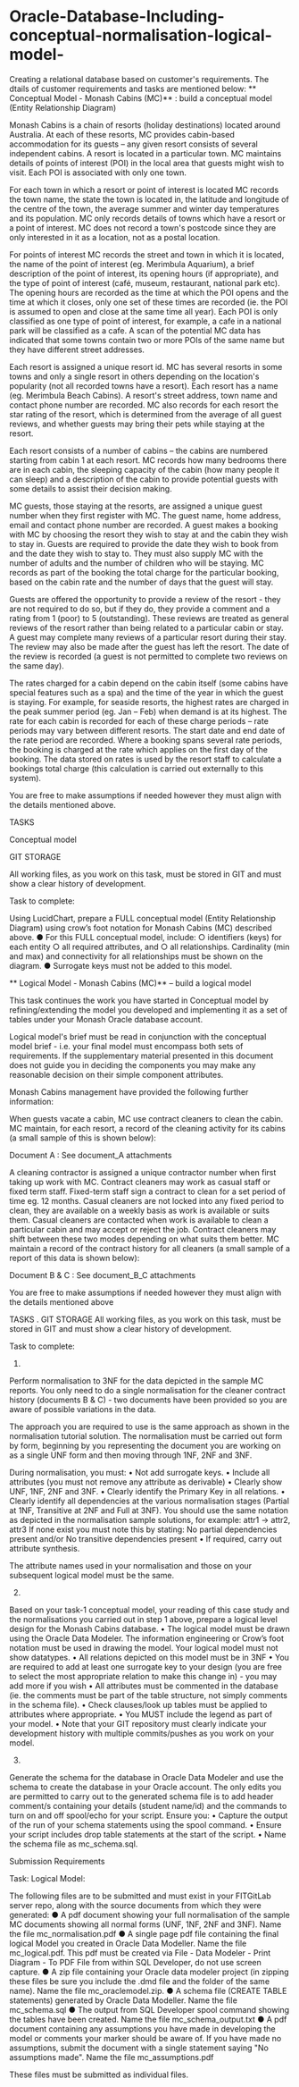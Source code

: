 # Oracle-Database-Including-conceptual-normalisation-logical-model-
Creating a relational database based on customer's requirements. The dtails of customer requirements and tasks are mentioned below:
**
Conceptual Model - Monash Cabins (MC)** : build a conceptual model (Entity Relationship Diagram)

Monash Cabins is a chain of resorts (holiday destinations) located around Australia. At each of these resorts, MC provides cabin-based accommodation for its guests – any given resort consists of several independent cabins. A resort is located in a particular town. MC maintains details of points of interest (POI) in the local area that guests might wish to visit. Each POI is associated with only one town.

For each town in which a resort or point of interest is located MC records the town name, the state the town is located in, the latitude and longitude of the centre of the town, the average summer and winter day temperatures and its population. MC only records details of towns which have a resort or a point of interest. MC does not record a town's postcode since they are only interested in it as a location, not as a postal location.

For points of interest MC records the street and town in which it is located, the name of the point of interest (eg. Merimbula Aquarium), a brief description of the point of interest, its opening hours (if appropriate), and the type of point of interest (café, museum, restaurant, national park etc). The opening hours are recorded as the time at which the POI opens and the time at which it closes, only one set of these times are recorded (ie. the POI is assumed to open and close at the same time all year). Each POI is only classified as one type of point of interest, for example, a cafe in a national park will be classified as a cafe. A scan of the potential MC data has indicated that some towns contain two or more POIs of the same name but they have different street addresses.

Each resort is assigned a unique resort id. MC has several resorts in some towns and only a single resort in others depending on the location's popularity (not all recorded towns have a resort). Each resort has a name (eg. Merimbula Beach Cabins). A resort's street address, town name and contact phone number are recorded. MC also records for each resort the star rating of the resort, which is determined from the average of all guest reviews, and whether guests may bring their pets while staying at the resort.

Each resort consists of a number of cabins – the cabins are numbered starting from cabin 1 at each resort. MC records how many bedrooms there are in each cabin, the sleeping capacity of the cabin (how many people it can sleep) and a description of the cabin to provide potential guests with some details to assist their decision making.

MC guests, those staying at the resorts, are assigned a unique guest number when they first
register with MC. The guest name, home address, email and contact phone number are recorded. A guest makes a booking with MC by choosing the resort they wish to stay at and the cabin they wish to stay in. Guests are required to provide the date they wish to book from and the date they wish to stay to. They must also supply MC with the number of adults and the number of children who will be staying. MC records as part of the booking the total charge for the particular booking, based on the cabin rate and the number of days that the guest will stay.

Guests are offered the opportunity to provide a review of the resort - they are not required to do so, but if they do, they provide a comment and a rating from 1 (poor) to 5 (outstanding). These reviews are treated as general reviews of the resort rather than being related to a particular cabin or stay. A guest may complete many reviews of a particular resort during their stay. The review may also be made after the guest has left the resort. The date of the review is recorded (a guest is not permitted to complete two reviews on the same day).

The rates charged for a cabin depend on the cabin itself (some cabins have special features such as a spa) and the time of the year in which the guest is staying. For example, for seaside resorts, the highest rates are charged in the peak summer period (eg. Jan – Feb) when demand is at its highest. The rate for each cabin is recorded for each of these charge periods – rate periods may vary between different resorts. The start date and end date of the rate period are recorded. Where a booking spans several rate periods, the booking is charged at the rate which applies on the first day of the booking. The data stored on rates is used by the resort staff to calculate a bookings total charge (this calculation is carried out externally to this system).

You are free to make assumptions if needed however they must align with the details mentioned above. 

TASKS

Conceptual model


GIT STORAGE

All working files, as you work on this task, must be stored in GIT and must show a clear history of development. 

Task to complete:

Using LucidChart, prepare a FULL conceptual model (Entity Relationship Diagram) using crow’s foot notation for Monash Cabins (MC) described above.
● For this FULL conceptual model, include:
○ identifiers (keys) for each entity
○ all required attributes, and
○ all relationships. Cardinality (min and max) and connectivity for all relationships must be shown on the diagram.
● Surrogate keys must not be added to this model.

**
Logical Model - Monash Cabins (MC)** – build a logical model

This task continues the work you have started in Conceptual model by refining/extending the model you developed and implementing it as a set of tables under your Monash Oracle database account.

Logical model's brief must be read in conjunction with the conceptual model brief - i.e. your final model must encompass both sets of requirements.  If the supplementary material presented in this document does not guide you in deciding the components you may make any reasonable decision on their simple component attributes.

Monash Cabins management have provided the following further information:

When guests vacate a cabin, MC use contract cleaners to clean the cabin. MC maintain, for each resort, a record of the cleaning activity for its cabins (a small sample of this is shown below):

Document A : See document_A attachments

 
A cleaning contractor is assigned a unique contractor number when first taking up work with MC. 
Contract cleaners may work as casual staff or fixed term staff.
Fixed-term staff sign a contract to clean for a set period of time eg. 12 months.
Casual cleaners are not locked into any fixed period to clean, they are available on a weekly basis as work is available or suits them. Casual cleaners are contacted when work is available to clean a particular cabin and may accept or reject the job.
Contract cleaners may shift between these two modes depending on what suits them better.
MC maintain a record of the contract history for all cleaners (a small sample of a report of this data is shown below):


Document B & C : See document_B_C attachments
 

You are free to make assumptions if needed however they must align with the details mentioned above 

TASKS
.
GIT STORAGE
All working files, as you work on this task, must be stored in GIT and must show a
clear history of development. 

Task to complete:

1. 
Perform normalisation to 3NF for the data depicted in the sample MC reports. You only need to do a single normalisation for the cleaner contract history (documents B & C) - two
documents have been provided so you are aware of possible variations in the data.

The approach you are required to use is the same approach as shown in the normalisation
tutorial solution. The normalisation must be carried out form by form, beginning by you
representing the document you are working on as a single UNF form and then moving
through 1NF, 2NF and 3NF.

During normalisation, you must:
•	Not add surrogate keys.
•	Include all attributes (you must not remove any attribute as derivable)
•	Clearly show UNF, 1NF, 2NF and 3NF.
•	Clearly identify the Primary Key in all relations.
•	Clearly identify all dependencies at the various normalisation stages (Partial at 1NF,
Transitive at 2NF and Full at 3NF). You should use the same notation as depicted in the normalisation sample solutions, for example: attr1 -> attr2, attr3 
If none exist you must note this by stating:
                  No partial dependencies present and/or
                  No transitive dependencies present
•	If required, carry out attribute synthesis.

The attribute names used in your normalisation and those on your subsequent logical model
must be the same.

2. 
Based on your task-1 conceptual model, your reading of this case study and the normalisations you carried out in step 1 above, prepare a logical level design for the Monash Cabins database.
•	The logical model must be drawn using the Oracle Data Modeler. The information engineering or Crow’s foot notation must be used in drawing the model. Your logical model must not show datatypes.
•	All relations depicted on this model must be in 3NF
•	You are required to add at least one surrogate key to your design (you are free to select the most appropriate relation to make this change in) - you may add more if you wish
•	All attributes must be commented in the database (ie. the comments must be part of the table structure, not simply comments in the schema file).
•	Check clauses/look up tables must be applied to attributes where appropriate.
•	You MUST include the legend as part of your model.
•	Note that your GIT repository must clearly indicate your development history with multiple commits/pushes as you work on your model.

3. 
Generate the schema for the database in Oracle Data Modeler and use the schema to
create the database in your Oracle account. The only edits you are permitted to carry out to
the generated schema file is to add header comment/s containing your details (student
name/id) and the commands to turn on and off spool/echo for your script. Ensure you:
•	Capture the output of the run of your schema statements using the spool command.
•	Ensure your script includes drop table statements at the start of the script.
•	Name the schema file as mc_schema.sql.

Submission Requirements

Task: Logical Model:

The following files are to be submitted and must exist in your FITGitLab server repo, along with the source documents from which they were generated:
● A pdf document showing your full normalisation of the sample MC documents showing all
normal forms (UNF, 1NF, 2NF and 3NF). Name the file mc_normalisation.pdf
● A single page pdf file containing the final logical Model you created in Oracle Data
Modeller. Name the file mc_logical.pdf. This pdf must be created via File - Data Modeler -
Print Diagram - To PDF File from within SQL Developer, do not use screen capture.
● A zip file containing your Oracle data modeler project (in zipping these files be sure you
include the .dmd file and the folder of the same name). Name the file mc_oraclemodel.zip.
● A schema file (CREATE TABLE statements) generated by Oracle Data Modeller. Name the
file mc_schema.sql
● The output from SQL Developer spool command showing the tables have been created.
Name the file mc_schema_output.txt
● A pdf document containing any assumptions you have made in developing the model or
comments your marker should be aware of. If you have made no assumptions, submit the
document with a single statement saying "No assumptions made". Name the file
mc_assumptions.pdf

These files must be submitted as individual files.

